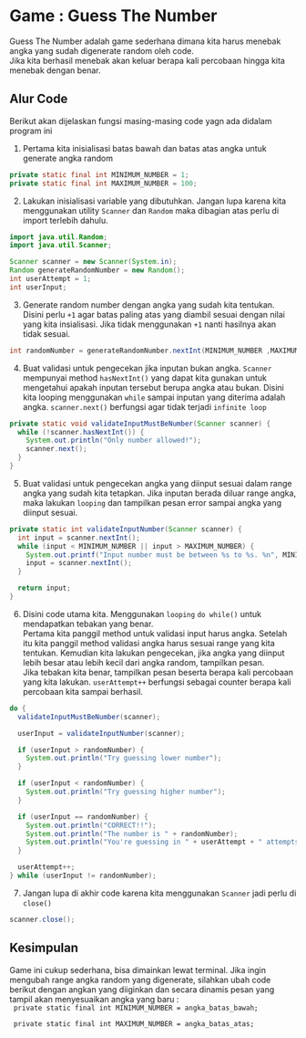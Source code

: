 # Game : Guess The Number

Guess The Number adalah game sederhana dimana kita harus menebak angka yang sudah digenerate random oleh code.  
Jika kita berhasil menebak akan keluar berapa kali percobaan hingga kita menebak dengan benar.

## Alur Code
Berikut akan dijelaskan fungsi masing-masing code yagn ada didalam program ini


1. Pertama kita inisialisasi batas bawah dan batas atas angka untuk generate angka random
```java
private static final int MINIMUM_NUMBER = 1;
private static final int MAXIMUM_NUMBER = 100;
```

2. Lakukan inisialisasi variable yang dibutuhkan. Jangan lupa karena kita menggunakan utility `Scanner` dan `Random` maka dibagian atas perlu di import terlebih dahulu.
```java
import java.util.Random;
import java.util.Scanner;

Scanner scanner = new Scanner(System.in);
Random generateRandomNumber = new Random();
int userAttempt = 1;
int userInput; 
```

3. Generate random number dengan angka yang sudah kita tentukan. Disini perlu `+1` agar batas paling atas yang diambil sesuai dengan nilai yang kita insialisasi.
Jika tidak menggunakan `+1` nanti hasilnya akan tidak sesuai.
```java
int randomNumber = generateRandomNumber.nextInt(MINIMUM_NUMBER ,MAXIMUM_NUMBER + 1);
```

4. Buat validasi untuk pengecekan jika inputan bukan angka. `Scanner` mempunyai method `hasNextInt()` yang dapat kita gunakan untuk mengetahui apakah inputan tersebut berupa angka atau bukan. 
Disini kita looping menggunakan `while` sampai inputan yang diterima adalah angka. `scanner.next()` berfungsi agar tidak terjadi `infinite loop`
```java
private static void validateInputMustBeNumber(Scanner scanner) {
  while (!scanner.hasNextInt()) {
    System.out.println("Only number allowed!");
    scanner.next();
  }
}
```

5. Buat validasi untuk pengecekan angka yang diinput sesuai dalam range angka yang sudah kita tetapkan. Jika inputan berada diluar range angka, maka lakukan `looping` dan tampilkan pesan error sampai angka yang diinput sesuai.
```java
private static int validateInputNumber(Scanner scanner) {
  int input = scanner.nextInt();
  while (input < MINIMUM_NUMBER || input > MAXIMUM_NUMBER) {
    System.out.printf("Input number must be between %s to %s. %n", MINIMUM_NUMBER, MAXIMUM_NUMBER);
    input = scanner.nextInt();
  }

  return input;
}
```

6. Disini code utama kita. Menggunakan `looping` `do while()` untuk mendapatkan tebakan yang benar.  
Pertama kita panggil method untuk validasi input harus angka. Setelah itu kita panggil method validasi angka harus sesuai range yang kita tentukan.
Kemudian kita lakukan pengecekan, jika angka yang diinput lebih besar atau lebih kecil dari angka random, tampilkan pesan.  
Jika tebakan kita benar, tampilkan pesan beserta berapa kali percobaan yang kita lakukan.
`userAttempt++` berfungsi sebagai counter berapa kali percobaan kita sampai berhasil.
```java
do {
  validateInputMustBeNumber(scanner);

  userInput = validateInputNumber(scanner);

  if (userInput > randomNumber) {
    System.out.println("Try guessing lower number");
  }

  if (userInput < randomNumber) {
    System.out.println("Try guessing higher number");
  }

  if (userInput == randomNumber) {
    System.out.println("CORRECT!!");
    System.out.println("The number is " + randomNumber);
    System.out.println("You're guessing in " + userAttempt + " attempts.");
  }

  userAttempt++;
} while (userInput != randomNumber);
```

7. Jangan lupa di akhir code karena kita menggunakan `Scanner` jadi perlu di `close()`
```java
scanner.close();
```

## Kesimpulan
Game ini cukup sederhana, bisa dimainkan lewat terminal. Jika ingin mengubah range angka random yang digenerate, silahkan ubah code berikut dengan angkan yang diiginkan dan secara dinamis pesan yang tampil akan menyesuaikan angka yang baru :  
`  private static final int MINIMUM_NUMBER = angka_batas_bawah;
`

`  private static final int MAXIMUM_NUMBER = angka_batas_atas;
`